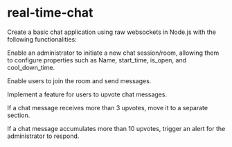 # real-time-chat

  Create a basic chat application using raw websockets in Node.js with the following functionalities:
  
  Enable an administrator to initiate a new chat session/room, allowing them to configure properties such as Name, start_time, is_open, and cool_down_time.
    
  Enable users to join the room and send messages.
  
  Implement a feature for users to upvote chat messages.  
  
  If a chat message receives more than 3 upvotes, move it to a separate section.
  
  If a chat message accumulates more than 10 upvotes, trigger an alert for the administrator to respond.





